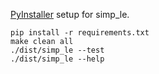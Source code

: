 [PyInstaller](http://www.pyinstaller.org/) setup for simp_le.

```shell
pip install -r requirements.txt
make clean all
./dist/simp_le --test
./dist/simp_le --help
```
